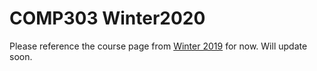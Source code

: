 # COMP303 Winter2020

Please reference the course page from [Winter 2019](http://jguo-web.com/COMP303_Winter2019) for now. Will update soon.
